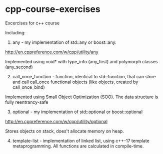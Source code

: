 # cpp-course-exercises
Excercises for c++ course

Including:

1) any - my implementation of std::any or boost::any.

http://en.cppreference.com/w/cpp/utility/any

Implemented using void* with type_info (any_first) and polymorph classes (any_second)

2) call_once_function - function, identical to std::function, that can store and call call_once functional objects (like objects, created by call_once_bind)

Implemented using Small Object Optimization (SOO). The data structure is fully reentrancy-safe

3) optional - my implementation of std::optional or boost::optional

http://en.cppreference.com/w/cpp/utility/optional

Stores objects on stack, does't allocate memory on heap.

4) template-list - implementation of linked list, using c++-17 template metaprogramming. All functions are calculated in compile-time.

